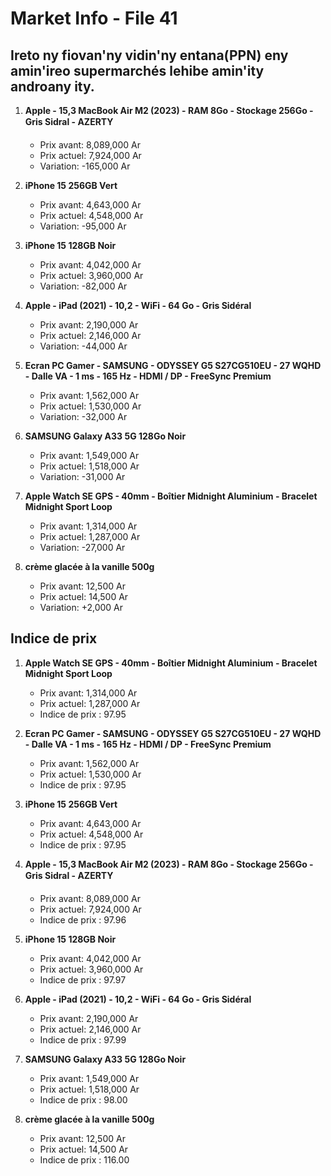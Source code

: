 # Market Info - File 41

## Ireto ny fiovan'ny vidin'ny entana(PPN) eny amin'ireo supermarchés lehibe amin'ity androany ity.

1. **Apple - 15,3 MacBook Air M2 (2023) - RAM 8Go - Stockage 256Go - Gris Sidral - AZERTY**
   - Prix avant: 8,089,000 Ar
   - Prix actuel: 7,924,000 Ar
   - Variation: -165,000 Ar

2. **iPhone 15 256GB Vert**
   - Prix avant: 4,643,000 Ar
   - Prix actuel: 4,548,000 Ar
   - Variation: -95,000 Ar

3. **iPhone 15 128GB Noir**
   - Prix avant: 4,042,000 Ar
   - Prix actuel: 3,960,000 Ar
   - Variation: -82,000 Ar

4. **Apple - iPad (2021) - 10,2 - WiFi - 64 Go - Gris Sidéral**
   - Prix avant: 2,190,000 Ar
   - Prix actuel: 2,146,000 Ar
   - Variation: -44,000 Ar

5. **Ecran PC Gamer - SAMSUNG - ODYSSEY G5 S27CG510EU - 27 WQHD - Dalle VA - 1 ms - 165 Hz - HDMI / DP - FreeSync Premium**
   - Prix avant: 1,562,000 Ar
   - Prix actuel: 1,530,000 Ar
   - Variation: -32,000 Ar

6. **SAMSUNG Galaxy A33 5G 128Go Noir**
   - Prix avant: 1,549,000 Ar
   - Prix actuel: 1,518,000 Ar
   - Variation: -31,000 Ar

7. **Apple Watch SE GPS - 40mm - Boîtier Midnight Aluminium - Bracelet Midnight Sport Loop**
   - Prix avant: 1,314,000 Ar
   - Prix actuel: 1,287,000 Ar
   - Variation: -27,000 Ar

8. **crème glacée à la vanille 500g**
   - Prix avant: 12,500 Ar
   - Prix actuel: 14,500 Ar
   - Variation: +2,000 Ar



## Indice de prix

1. **Apple Watch SE GPS - 40mm - Boîtier Midnight Aluminium - Bracelet Midnight Sport Loop**
   - Prix avant: 1,314,000 Ar
   - Prix actuel: 1,287,000 Ar
   - Indice de prix : 97.95

2. **Ecran PC Gamer - SAMSUNG - ODYSSEY G5 S27CG510EU - 27 WQHD - Dalle VA - 1 ms - 165 Hz - HDMI / DP - FreeSync Premium**
   - Prix avant: 1,562,000 Ar
   - Prix actuel: 1,530,000 Ar
   - Indice de prix : 97.95

3. **iPhone 15 256GB Vert**
   - Prix avant: 4,643,000 Ar
   - Prix actuel: 4,548,000 Ar
   - Indice de prix : 97.95

4. **Apple - 15,3 MacBook Air M2 (2023) - RAM 8Go - Stockage 256Go - Gris Sidral - AZERTY**
   - Prix avant: 8,089,000 Ar
   - Prix actuel: 7,924,000 Ar
   - Indice de prix : 97.96

5. **iPhone 15 128GB Noir**
   - Prix avant: 4,042,000 Ar
   - Prix actuel: 3,960,000 Ar
   - Indice de prix : 97.97

6. **Apple - iPad (2021) - 10,2 - WiFi - 64 Go - Gris Sidéral**
   - Prix avant: 2,190,000 Ar
   - Prix actuel: 2,146,000 Ar
   - Indice de prix : 97.99

7. **SAMSUNG Galaxy A33 5G 128Go Noir**
   - Prix avant: 1,549,000 Ar
   - Prix actuel: 1,518,000 Ar
   - Indice de prix : 98.00

8. **crème glacée à la vanille 500g**
   - Prix avant: 12,500 Ar
   - Prix actuel: 14,500 Ar
   - Indice de prix : 116.00

